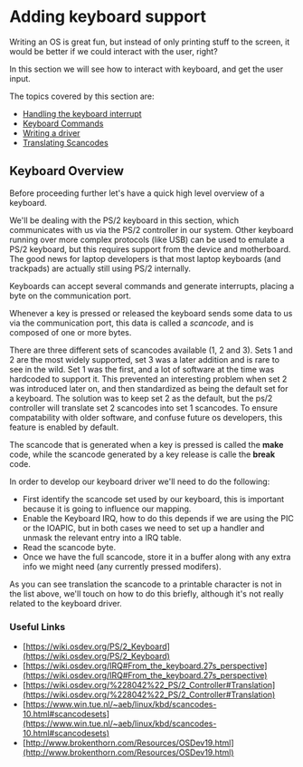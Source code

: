 # Adding keyboard support

Writing an OS is great fun, but instead of only printing stuff to the screen, it would be better if we could interact with the user, right?

In this section we will see how to interact with keyboard, and get the user input. 

The topics covered by this section are: 

* [Handling the keyboard interrupt](InterruptHandling.md)
* [Keyboard Commands](../Keyboard.md) 
* [Writing a driver](DriverImplementation.md)
* [Translating Scancodes](README.md)

## Keyboard Overview

Before proceeding further let's have a quick high level overview of a keyboard.

We'll be dealing with the PS/2 keyboard in this section, which communicates with us via the PS/2 controller in our system. Other keyboard running over more complex protocols (like USB) can be used to emulate a PS/2 keyboard, but this requires support from the device and motherboard. The good news for laptop developers is that most laptop keyboards (and trackpads) are actually still using PS/2 internally.

Keyboards can accept several commands and generate interrupts, placing a byte on the communication port. 

Whenever a key is pressed or released the keyboard sends some data to us via the communication port, this data is called a *scancode*, and is composed of one or more bytes. 

There are three different sets of scancodes available (1, 2 and 3). Sets 1 and 2 are the most widely supported, set 3 was a later addition and is rare to see in the wild. Set 1 was the first, and a lot of software at the time was hardcoded to support it. This prevented an interesting problem when set 2 was introduced later on, and then standardized as being the default set for a keyboard. The solution was to keep set 2 as the default, but the ps/2 controller will translate set 2 scancodes into set 1 scancodes. To ensure compatability with older software, and confuse future os developers, this feature is enabled by default.

The scancode that is generated when a key is pressed is called the **make** code, while the scancode generated by a key release is calle the **break** code.

In order to develop our keyboard driver we'll need to do the following: 

* First identify the scancode set used by our keyboard, this is important because it is going to influence our mapping.
* Enable the Keyboard IRQ, how to do this depends if we are using the PIC or the IOAPIC, but in both cases we need to set up a handler and unmask the relevant entry into a IRQ table.
* Read the scancode byte.
* Once we have the full scancode, store it in a buffer along with any extra info we might need (any currently pressed modifers).

As you can see translation the scancode to a printable character is not in the list above, we'll touch on how to do this briefly, although it's not really related to the keyboard driver.

### Useful Links

* [https://wiki.osdev.org/PS/2_Keyboard](https://wiki.osdev.org/PS/2_Keyboard)
* [https://wiki.osdev.org/IRQ#From_the_keyboard.27s_perspective](https://wiki.osdev.org/IRQ#From_the_keyboard.27s_perspective)
* [https://wiki.osdev.org/%228042%22_PS/2_Controller#Translation](https://wiki.osdev.org/%228042%22_PS/2_Controller#Translation)
* [https://www.win.tue.nl/~aeb/linux/kbd/scancodes-10.html#scancodesets](https://www.win.tue.nl/~aeb/linux/kbd/scancodes-10.html#scancodesets)
* [http://www.brokenthorn.com/Resources/OSDev19.html](http://www.brokenthorn.com/Resources/OSDev19.html)






